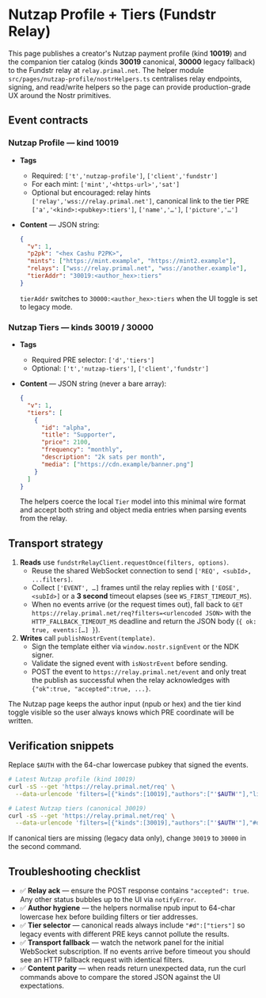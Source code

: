 # Nutzap Profile + Tiers (Fundstr Relay)

This page publishes a creator's Nutzap payment profile (kind **10019**) and the
companion tier catalog (kinds **30019** canonical, **30000** legacy fallback)
to the Fundstr relay at `relay.primal.net`. The helper module
`src/pages/nutzap-profile/nostrHelpers.ts` centralises relay endpoints, signing,
and read/write helpers so the page can provide production-grade UX around the
Nostr primitives.

## Event contracts

### Nutzap Profile — kind 10019

* **Tags**
  * Required: `['t','nutzap-profile']`, `['client','fundstr']`
  * For each mint: `['mint','<https-url>','sat']`
  * Optional but encouraged: relay hints `['relay','wss://relay.primal.net']`,
    canonical link to the tier PRE `['a','<kind>:<pubkey>:tiers']`,
    `['name','…']`, `['picture','…']`
* **Content** — JSON string:

  ```json
  {
    "v": 1,
    "p2pk": "<hex Cashu P2PK>",
    "mints": ["https://mint.example", "https://mint2.example"],
    "relays": ["wss://relay.primal.net", "wss://another.example"],
    "tierAddr": "30019:<author_hex>:tiers"
  }
  ```

  `tierAddr` switches to `30000:<author_hex>:tiers` when the UI toggle is set
to legacy mode.

### Nutzap Tiers — kinds 30019 / 30000

* **Tags**
  * Required PRE selector: `['d','tiers']`
  * Optional: `['t','nutzap-tiers']`, `['client','fundstr']`
* **Content** — JSON string (never a bare array):

  ```json
  {
    "v": 1,
    "tiers": [
      {
        "id": "alpha",
        "title": "Supporter",
        "price": 2100,
        "frequency": "monthly",
        "description": "2k sats per month",
        "media": ["https://cdn.example/banner.png"]
      }
    ]
  }
  ```

  The helpers coerce the local `Tier` model into this minimal wire format and
  accept both string and object media entries when parsing events from the
  relay.

## Transport strategy

1. **Reads** use `fundstrRelayClient.requestOnce(filters, options)`.
   * Reuse the shared WebSocket connection to send
     `['REQ', <subId>, ...filters]`.
   * Collect `['EVENT', …]` frames until the relay replies with
     `['EOSE', <subId>]` or a **3 second** timeout elapses (see
     `WS_FIRST_TIMEOUT_MS`).
   * When no events arrive (or the request times out), fall back to
     `GET https://relay.primal.net/req?filters=<urlencoded JSON>` with the
     `HTTP_FALLBACK_TIMEOUT_MS` deadline and return the JSON body
     (`{ ok: true, events:[…] }`).
2. **Writes** call `publishNostrEvent(template)`.
   * Sign the template either via `window.nostr.signEvent` or the NDK signer.
   * Validate the signed event with `isNostrEvent` before sending.
   * POST the event to `https://relay.primal.net/event` and only treat the
     publish as successful when the relay acknowledges with `{"ok":true,
     "accepted":true, ...}`.

The Nutzap page keeps the author input (npub or hex) and the tier kind toggle
visible so the user always knows which PRE coordinate will be written.

## Verification snippets

Replace `$AUTH` with the 64-char lowercase pubkey that signed the events.

```bash
# Latest Nutzap profile (kind 10019)
curl -sS --get 'https://relay.primal.net/req' \
  --data-urlencode 'filters=[{"kinds":[10019],"authors":["'$AUTH'"],"limit":1}]' | jq .

# Latest Nutzap tiers (canonical 30019)
curl -sS --get 'https://relay.primal.net/req' \
  --data-urlencode 'filters=[{"kinds":[30019],"authors":["'$AUTH'"],"#d":["tiers"],"limit":1}]' | jq .
```

If canonical tiers are missing (legacy data only), change `30019` to `30000` in
the second command.

## Troubleshooting checklist

* ✅ **Relay ack** — ensure the POST response contains `"accepted": true`.
  Any other status bubbles up to the UI via `notifyError`.
* ✅ **Author hygiene** — the helpers normalise npub input to 64-char lowercase
  hex before building filters or tier addresses.
* ✅ **Tier selector** — canonical reads always include `"#d":["tiers"]` so
  legacy events with different PRE keys cannot pollute the results.
* ✅ **Transport fallback** — watch the network panel for the initial WebSocket
  subscription. If no events arrive before timeout you should see an HTTP
  fallback request with identical filters.
* ✅ **Content parity** — when reads return unexpected data, run the curl
  commands above to compare the stored JSON against the UI expectations.


